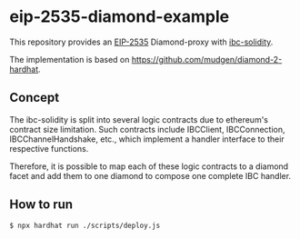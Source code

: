 # eip-2535-diamond-example

This repository provides an [EIP-2535](https://eips.ethereum.org/EIPS/eip-2535) Diamond-proxy with [ibc-solidity](https://github.com/hyperledger-labs/yui-ibc-solidity).

The implementation is based on https://github.com/mudgen/diamond-2-hardhat.

## Concept

The ibc-solidity is split into several logic contracts due to ethereum's contract size limitation. Such contracts include IBCClient, IBCConnection, IBCChannelHandshake, etc., which implement a handler interface to their respective functions.

Therefore, it is possible to map each of these logic contracts to a diamond facet and add them to one diamond to compose one complete IBC handler.

## How to run

```sh
$ npx hardhat run ./scripts/deploy.js
```
